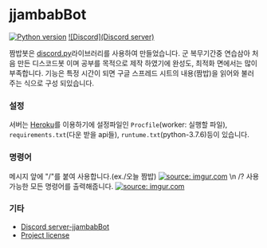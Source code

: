 # jjambabBot

[![Python version](https://img.shields.io/badge/python-3.7%20-blue.svg)](https://python.org)
[![Discord](Discord server)](https://discord.gg/hvN6Ndn)

짬밥봇은 [discord.py](https://github.com/Rapptz/discord.py)라이브러리를 사용하여 만들었습니다. 군 복무기간중 연습삼아 처음 만든 디스코드봇 이며 공부를 목적으로 제작 하였기에 완성도, 최적화 면에서는 많이 부족합니다. 기능은 특정 시간이 되면 구글 스프레드 시트의 내용(짬밥)을 읽어와 불러주는 식으로 구성 되있습니다.

### 설정
서버는 [Heroku](https://heroku.com)를 이용하기에 설정파일인 `Procfile`(worker: 실행할 파일), `requirements.txt`(다운 받을 api들), `runtume.txt`(python-3.7.6)등이 있습니다.

### 명령어

메시지 앞에 "/"를 붙여 사용합니다.(ex./오늘 짬밥)
<a href="https://imgur.com/oNwzXxU"><img src="https://i.imgur.com/oNwzXxU.png" title="source: imgur.com" /></a>
\n
/? 사용가능한 모든 명령어를 출력해줍니다.
<a href="https://imgur.com/aZgffa1"><img src="https://i.imgur.com/aZgffa1.png" title="source: imgur.com" /></a>

### 기타

* [Discord server-jjambabBot](https://discord.gg/hvN6Ndn)
* [Project license](LICENSE)
